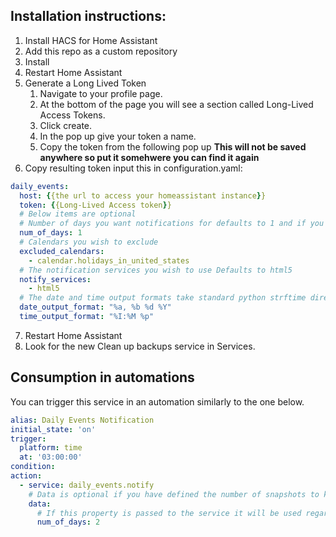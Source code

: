 ## Installation instructions:

1. Install HACS for Home Assistant
2. Add this repo as a custom repository
3. Install
4. Restart Home Assistant
5. Generate a Long Lived Token
    1. Navigate to your profile page.
    1. At the bottom of the page you will see a section called Long-Lived Access Tokens.
    1. Click create.
    1. In the pop up give your token a name.
    1. Copy the token from the following pop up **This will not be saved anywhere so put it somehwere you can find it again**
5. Copy resulting token input this in configuration.yaml:

```yaml
daily_events:
  host: {{the url to access your homeassistant instance}}
  token: {{Long-Lived Access token}}
  # Below items are optional
  # Number of days you want notifications for defaults to 1 and if you set to 0 it overrides to 1
  num_of_days: 1
  # Calendars you wish to exclude
  excluded_calendars:
    - calendar.holidays_in_united_states
  # The notification services you wish to use Defaults to html5
  notify_services:
    - html5
  # The date and time output formats take standard python strftime directives http://strftime.org/ defaults are the ones specified in this example
  date_output_format: "%a, %b %d %Y"
  time_output_format: "%I:%M %p"
```

7. Restart Home Assistant
8. Look for the new Clean up backups service in Services.

## Consumption in automations
You can trigger this service in an automation similarly to the one below.
```yaml
alias: Daily Events Notification
initial_state: 'on'
trigger: 
  platform: time
  at: '03:00:00'
condition:
action:
  - service: daily_events.notify
    # Data is optional if you have defined the number of snapshots to keep in the configuration.yaml.
    data:
      # If this property is passed to the service it will be used regardless of what you have in the configuration.yaml
      num_of_days: 2
```